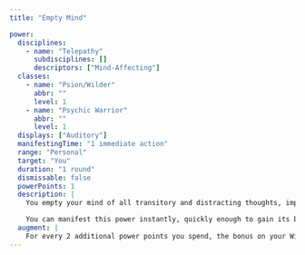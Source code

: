 ```yaml
---
title: "Empty Mind"

power:
  disciplines:
    - name: "Telepathy"
      subdisciplines: []
      descriptors: ["Mind-Affecting"]
  classes:
    - name: "Psion/Wilder"
      abbr: ""
      level: 1
    - name: "Psychic Warrior"
      abbr: ""
      level: 1
  displays: ["Auditory"]
  manifestingTime: "1 immediate action"
  range: "Personal"
  target: "You"
  duration: "1 round"
  dismissable: false
  powerPoints: 1
  description: |
    You empty your mind of all transitory and distracting thoughts, improving your self-control. You gain a +2 bonus on all Will saves until your next action.

    You can manifest this power instantly, quickly enough to gain its benefit in an emergency. Manifesting this power is an immediate action. You can use this power even when it is not your turn.
  augment: |
    For every 2 additional power points you spend, the bonus on your Will saves increases by 1.
---
```

